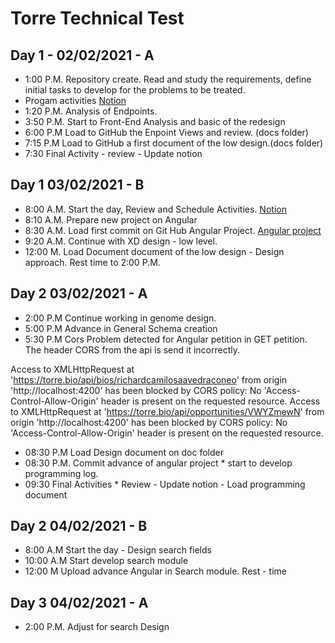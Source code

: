 # Torre Technical Test

## Day 1  -  02/02/2021 - A

* 1:00 P.M. Repository create. Read and study the requirements, define initial tasks to develop for the problems to be treated.
* Progam activities [Notion](https://www.notion.so/208d872b1fd44c65906c3da6579d61a5?v=3ed161451da348c1af59e3e69f575e91 "titulo")
* 1:20 P.M. Analysis of Endpoints. 
* 3:50 P.M. Start to Front-End Analysis and basic of the redesign 
* 6:00 P.M  Load to GitHub the Enpoint Views and review. (docs folder)
* 7:15 P.M  Load to GitHub a first document of the low design.(docs folder) 
* 7:30 Final Activity - review - Update notion  

## Day 1 03/02/2021 - B

* 8:00 A.M. Start the day, Review and Schedule Activities. [Notion](https://www.notion.so/208d872b1fd44c65906c3da6579d61a5?v=3ed161451da348c1af59e3e69f575e91 "Task List")
* 8:10 A.M. Prepare new project on Angular 
* 8:30 A.M. Load first commit on Git Hub Angular Project. [Angular project](https://github.com/richardcmg7/torre_project/tree/dev/Angular/app-torre "Foleder of Angular Project")
* 9:20 A.M. Continue with XD design - low level.
* 12:00 M. Load Document document of the low design - Design approach.  Rest time to 2:00 P.M.

## Day 2 03/02/2021 - A

* 2:00 P.M Continue working in genome design. 
* 5:00 P.M Advance in General Schema creation
* 5:30 P.M Cors Problem detected for Angular petition in GET petition. The header CORS from the api is send it incorrectly. 

Access to XMLHttpRequest at 'https://torre.bio/api/bios/richardcamilosaavedraconeo' from origin 'http://localhost:4200' has been blocked by CORS policy: No 'Access-Control-Allow-Origin' header is present on the requested resource.
Access to XMLHttpRequest at 'https://torre.bio/api/opportunities/VWYZmewN' from origin 'http://localhost:4200' has been blocked by CORS policy: No 'Access-Control-Allow-Origin' header is present on the requested resource.
* 08:30 P.M  Load Design document on doc folder
* 08:30 P.M. Commit advance of angular project * start to develop programming log.
* 09:30 Final Activities * Review - Update notion  - Load programming document

## Day 2 04/02/2021 - B

* 8:00 A.M Start the day - Design search fields
* 10:00 A.M Start develop search module
* 12:00 M Upload advance Angular in Search module. Rest - time

## Day 3 04/02/2021 - A

* 2:00 P.M. Adjust for search Design
